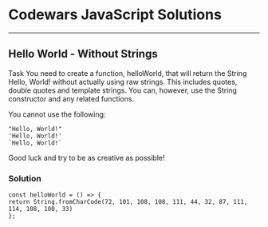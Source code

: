 # Codewars JavaScript Solutions

---

## Hello World - Without Strings

Task
You need to create a function, helloWorld, that will return the String Hello, World! without actually using raw strings. This includes quotes, double quotes and template strings. You can, however, use the String constructor and any related functions.

You cannot use the following:

```
"Hello, World!"
'Hello, World!'
`Hello, World!`
```

Good luck and try to be as creative as possible!

### Solution

```
const helloWorld = () => {
return String.fromCharCode(72, 101, 108, 108, 111, 44, 32, 87, 111, 114, 108, 100, 33)
};
```
